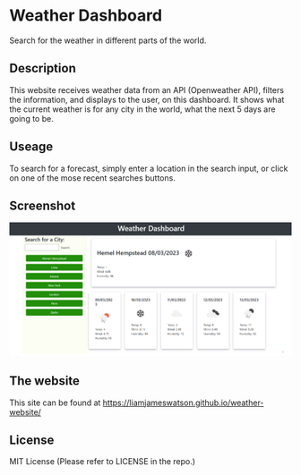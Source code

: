# Weather Dashboard

Search for the weather in different parts of the world.

## Description

This website receives weather data from an API (Openweather API), filters the information, and displays to the user, on this dashboard. It shows what the current weather is for any city in the world, what the next 5 days are going to be.

## Useage

To search for a forecast, simply enter a location in the search input, or click on one of the mose recent searches buttons.

## Screenshot

![Screenshot](./assets/images/screenshot.png)

## The website

This site can be found at https://liamjameswatson.github.io/weather-website/

## License

MIT License (Please refer to LICENSE in the repo.)
